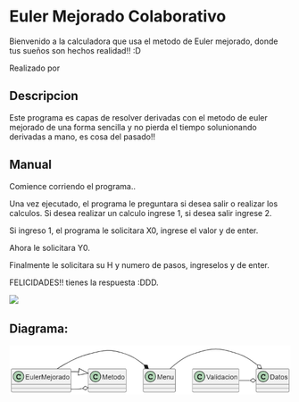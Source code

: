 # Euler Mejorado Colaborativo
Bienvenido a la calculadora que usa el metodo de Euler mejorado, donde tus sueños son hechos realidad!! :D

Realizado por 
## Descripcion
Este programa es capas de resolver derivadas con el metodo de euler mejorado de una forma sencilla y no pierda el tiempo solunionando derivadas a mano, es cosa del pasado!!

## Manual
Comience corriendo el programa..

Una vez ejecutado, el programa le preguntara si desea salir o realizar los calculos. Si desea realizar un calculo ingrese 1, si desea salir ingrese 2.

Si ingreso 1, el programa le solicitara X0, ingrese el valor y de enter.

Ahora le solicitara Y0.

Finalmente le solicitara su H y numero de pasos, ingreselos y de enter.

FELICIDADES!! tienes la respuesta :DDD.


![](/images/captura.png)

## Diagrama:
![](/out/docs/Diagrama/Diagrama.png)

